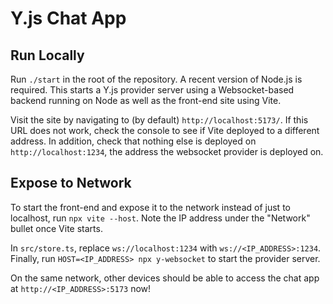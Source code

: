 # Y.js Chat App

## Run Locally

Run `./start` in the root of the repository. A recent version of Node.js is required. This starts a Y.js provider server using a Websocket-based backend running on Node as well as the front-end site using Vite.

Visit the site by navigating to (by default) `http://localhost:5173/`. If this URL does not work, check the console to see if Vite deployed to a different address. In addition, check that nothing else is deployed on `http://localhost:1234`, the address the websocket provider is deployed on.

## Expose to Network

To start the front-end and expose it to the network instead of just to localhost, run `npx vite --host`. Note the IP address under the "Network" bullet once Vite starts.

In `src/store.ts`, replace `ws://localhost:1234` with `ws://<IP_ADDRESS>:1234`. Finally, run `HOST=<IP_ADDRESS> npx y-websocket` to start the provider server.

On the same network, other devices should be able to access the chat app at `http://<IP_ADDRESS>:5173` now!
